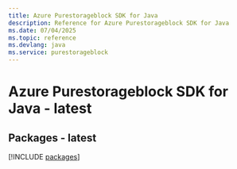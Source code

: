 ```yaml
---
title: Azure Purestorageblock SDK for Java
description: Reference for Azure Purestorageblock SDK for Java
ms.date: 07/04/2025
ms.topic: reference
ms.devlang: java
ms.service: purestorageblock
---
```

# Azure Purestorageblock SDK for Java - latest
## Packages - latest
[!INCLUDE [packages](purestorageblock-index.md)]
